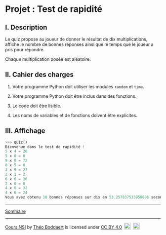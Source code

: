# Projet : Test de rapidité

## I. Description

Le quiz propose au joueur de donner le résultat de dix multiplications, affiche le nombre de bonnes réponses ainsi que le temps que le joueur a pris pour répondre.

Chaque multiplication posée est aléatoire.

## II. Cahier des charges

1. Votre programme Python doit utiliser les modules `random` et `time`.

2. Votre programme Python doit être inclus dans des fonctions.

3. Le code doit être lisible.

4. Les noms de variables et de fonctions doivent être explicites.

## III. Affichage

```python
>>> quiz()
Bienvenue dans le test de rapidité !
5 x 4 = 20
5 x 0 = 0
9 x 8 = 72
0 x 5 = 0
3 x 9 = 27
2 x 1 = 2
6 x 6 = 36
2 x 0 = 0
4 x 8 = 32
4 x 6 = 24
Vous avez obtenu 10 bonnes réponses sur dix en 53.257837533950806 secondes
```

________

[Sommaire](./../../README.md)

___________

<p xmlns:cc="http://creativecommons.org/ns#" xmlns:dct="http://purl.org/dc/terms/"><a property="dct:title" rel="cc:attributionURL" href="https://github.com/boddaert/nsi">Cours NSI</a> by <a rel="cc:attributionURL dct:creator" property="cc:attributionName" href="https://github.com/boddaert">Théo Boddaert</a> is licensed under <a href="https://creativecommons.org/licenses/by/4.0/?ref=chooser-v1" target="_blank" rel="license noopener noreferrer" style="display:inline-block;">CC BY 4.0</a>  <img style="height:22px!important;margin-left:3px;vertical-align:text-bottom;" src="https://mirrors.creativecommons.org/presskit/icons/cc.svg?ref=chooser-v1" alt="">  <img style="height:22px!important;margin-left:3px;vertical-align:text-bottom;" src="https://mirrors.creativecommons.org/presskit/icons/by.svg?ref=chooser-v1" alt=""></p> 